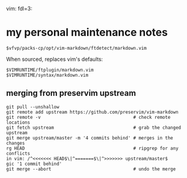 vim: fdl=3:

# my personal maintenance notes
    $vfvp/packs-cp/opt/vim-markdown/ftdetect/markdown.vim

When sourced, replaces vim's defaults:

    $VIMRUNTIME/ftplugin/markdown.vim
    $VIMRUNTIME/syntax/markdown.vim

## merging from preservim upstream

    git pull --unshallow
    git remote add upstream https://github.com/preservim/vim-markdown
    git remote -v                                   # check remote locations
    git fetch upstream                              # grab the changed upstream
    git merge upstream/master -m '4 commits behind' # merges in the changes
    rg HEAD                                         # ripgrep for any conflicts
    in vim: /^<<<<<<< HEAD$\|^=======$\|^>>>>>>> upstream/master$
    gic '1 commit behind'
    git merge --abort                               # undo the merge

